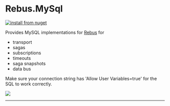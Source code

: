 # Rebus.MySql

[![install from nuget](https://img.shields.io/nuget/v/Rebus.MySql.svg?style=flat-square)](https://www.nuget.org/packages/Rebus.MySql)

Provides MySQL implementations for [Rebus](https://github.com/rebus-org/Rebus) for

* transport
* sagas
* subscriptions
* timeouts
* saga snapshots
* data bus

Make sure your connection string has 'Allow User Variables=true' for the SQL to work correctly.

![](https://raw.githubusercontent.com/rebus-org/Rebus/master/artwork/little_rebusbus2_copy-200x200.png)

---